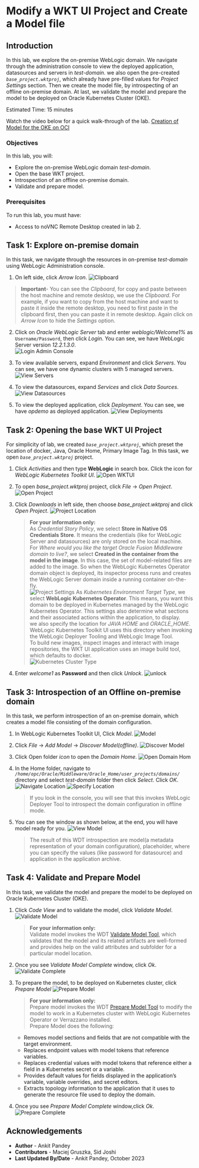 # Modify a WKT UI Project and Create a Model file

## Introduction

In this lab, we explore the on-premise WebLogic domain. We navigate through the administration console to view the deployed application, datasources and servers in *test-domain*. we also open the pre-created *`base_project.wktproj`*, which already have pre-filled values for *Project Settings* section. Then we create the model file, by introspecting of an offline on-premise domain. At last, we validate the model and prepare the model to be deployed on Oracle Kubernetes Cluster (OKE).

Estimated Time: 15 minutes

Watch the video below for a quick walk-through of the lab.
[Creation of Model for the OKE on OCI](videohub:1_qdch3qqg)

### Objectives

In this lab, you will:

* Explore the on-premise WebLogic domain *test-domain*.
* Open the base WKT project.
* Introspection of an offline on-premise domain.
* Validate and prepare model. 

### Prerequisites

To run this lab, you must have:
* Access to noVNC Remote Desktop created in lab 2.

## Task 1: Explore on-premise domain

In this task, we navigate through the resources in on-premise *test-domain* using WebLogic Administration console.

1. On left side, click *Arrow Icon*. 
    ![Clipboard](images/clipboard.png)
 > **Important**- You can see the *Clipboard*, for copy and paste between the host machine and remote desktop, we use the *Clipboard*. For example, if you want to copy from the host machine and want to paste it inside the remote desktop, you need to first paste in the clipboard first, then you can paste it in remote desktop. Again click on *Arrow Icon* to hide the *Settings* option.

2. Click on  *Oracle WebLogic Server* tab and enter *weblogic/Welcome1%* as `Username/Password`, then click *Login*. You can see, we have WebLogic Server version *12.2.1.3.0*.   
    ![Login Admin Console](images/login-admin-console.png)

3. To view available servers, expand *Environment* and click *Servers*. You can see, we have one dynamic clusters with 5 managed servers. 
    ![View Servers](images/view-servers.png)

4. To view the datasources, expand *Services* and click *Data Sources*.
    ![View Datasources](images/view-datasources.png)

5. To view the deployed application, click *Deployment*. You can see, we have *opdemo* as deployed application.
    ![View Deployments](images/view-deployments.png)

## Task 2: Opening the base WKT UI Project

For simplicity of lab, we created *`base_project.wktproj`*, which preset the location of docker, Java, Oracle Home, Primary Image Tag. In this task, we open  *`base_project.wktproj`* project.

1. Click *Activities* and then type **WebLogic** in search box. Click the icon for *WebLogic Kubernetes Toolkit UI*.
    ![Open WKTUI](images/open-wktui.png)

2. To open *base_project.wktproj* project, click *File* -> *Open Project*. 
    ![Open Project](images/open-project.png)

3. Click *Downloads* in left side, then choose *base_project.wktproj* and click *Open Project*.
    ![Project Location](images/project-location.png)

    > **For your information only:**<br>
    > As *Credential Story Policy*, we select **Store in Native OS Credentials Store**. It means the credentials (like for WebLogic Server and datasources) are only stored on the local machine.<br>
    > For *Where would you like the target Oracle Fusion Middleware domain to live?*, we select **Created in the container from the model in the image**. In this case, the set of model-related files are added to the image. So when the WebLogic Kubernetes Operator domain object is deployed, its inspector process runs and creates the WebLogic Server domain inside a running container on-the-fly.<br>
    ![Project Settings](images/project-settings.png)
    > As *Kubernetes Environment Target Type*, we select **WebLogic Kubernetes Operator**. This means, you want this domain to be deployed in Kubernetes managed by the WebLogic Kubernetes Operator. This settings also determine what sections and their associated actions within the application, to display.<br>
    > we also specify the location for *JAVA HOME* and *ORACLE_HOME*. WebLogic Kubernetes Toolkit UI uses this directory when invoking the WebLogic Deployer Tooling and WebLogic Image Tool. <br>
    > To build new images, inspect images and interact with image repositories, the WKT UI application uses an image build tool, which defaults to docker.<br>
    ![Kubernetes Cluster Type](images/kubernetes-cluster-type.png)

4. Enter *welcome1* as **Password** and then click *Unlock*.
    ![unlock](images/unlock.png)


## Task 3: Introspection of an Offline on-premise domain 

In this task, we perform introspection of an on-premise domain, which creates a model file consisting of the domain configuration.

1. In WebLogic Kubernetes Toolkit UI, Click *Model*.
    ![Model](images/click-model.png)

2. Click *File* -> *Add Model* -> *Discover Model(offline)*.
    ![Discover Model](images/discover-model.png)

3. Click Open folder *icon* to open the *Domain Home*.
    ![Open Domain Hom](images/open-domain-home.png)

4. In the Home folder, navigate to *`/home/opc/Oracle/Middleware/Oracle_Home/user_projects/domains/`* directory and select *test-domain* folder then  click *Select*. Click *OK*.
    ![Navigate Location](images/navigate-location.png)
    ![Specify Location](images/specify-location.png)
    > If you look in the console, you will see that this invokes WebLogic Deployer Tool to introspect the domain configuration in offline mode. 

5. You can see the window as shown below, at the end, you will have model ready for you.
    ![View Model](images/view-model.png)

    > The result of this WDT introspection are model(a metadata representation of your domain configuration), placeholder, where you can specify the values (like password for datasource) and application in the application archive.

## Task 4: Validate and Prepare Model 

In this task, we validate the model and prepare the model to be deployed on Oracle Kubernetes Cluster (OKE).

1. Click *Code View* and to validate the model, click *Validate Model*.
    ![Validate Model](images/validate-model.png)
    > **For your information only:**<br>
    > Validate model invokes the WDT [Validate Model Tool](https://oracle.github.io/weblogic-deploy-tooling/userguide/tools/validate/), which validates that the model and its related artifacts  are well-formed and provides help on the valid attributes and subfolder for a particular model location.

2. Once you see *Validate Model Complete* window, click *Ok*.
    ![Validate Complete](images/validate-complete.png)

3. To prepare the model, to be deployed on Kubernetes cluster, click *Prepare Model*
    ![Prepare Model](images/prepare-model.png)
    > **For your information only:**<br>
    > Prepare model invokes the WDT [Prepare Model Tool](https://oracle.github.io/weblogic-deploy-tooling/userguide/tools/prepare/) to modify the model to work in a Kubernetes cluster with WebLogic Kubernetes Operator or Verrazzano installed.<br>
    > Prepare Model does the following:
    * Removes model sections and fields that are not compatible with the target environment.
    * Replaces endpoint values with model tokens that reference variables.
    * Replaces credential values with model tokens that reference either a field in a Kubernetes secret or a variable.
    * Provides default values for fields displayed in the application’s variable, variable overrides, and secret editors.
    * Extracts topology information to the application that it uses to generate the resource file used to deploy the domain.

4. Once you see *Prepare Model Complete* window,click *Ok*.
    ![Prepare Complete](images/prepare-complete.png)


## Acknowledgements

* **Author** -  Ankit Pandey
* **Contributors** - Maciej Gruszka, Sid Joshi
* **Last Updated By/Date** - Ankit Pandey, October 2023